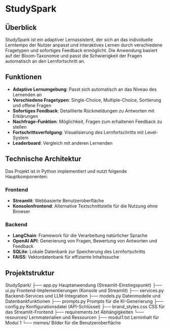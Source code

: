 # StudySpark

## Überblick
StudySpark ist ein adaptiver Lernassistent, der sich an das individuelle Lerntempo der Nutzer anpasst und interaktives Lernen durch verschiedene Fragetypen und sofortiges Feedback ermöglicht. Die Anwendung basiert auf der Bloom-Taxonomie und passt die Schwierigkeit der Fragen automatisch an den Lernfortschritt an.

## Funktionen
- **Adaptive Lernumgebung**: Passt sich automatisch an das Niveau des Lernenden an
- **Verschiedene Fragetypen**: Single-Choice, Multiple-Choice, Sortierung und offene Fragen
- **Sofortiges Feedback**: Detaillierte Rückmeldungen zu Antworten mit Erklärungen
- **Nachfrage-Funktion**: Möglichkeit, Fragen zum erhaltenen Feedback zu stellen
- **Fortschrittsverfolgung**: Visualisierung des Lernfortschritts mit Level-System
- **Leaderboard**: Vergleich mit anderen Lernenden

## Technische Architektur
Das Projekt ist in Python implementiert und nutzt folgende Hauptkomponenten:

### Frontend
- **Streamlit**: Webbasierte Benutzeroberfläche
- **Konsolenfrontend**: Alternative Textschnittstelle für die Nutzung ohne Browser

### Backend
- **LangChain**: Framework für die Verarbeitung natürlicher Sprache
- **OpenAI API**: Generierung von Fragen, Bewertung von Antworten und Feedback
- **SQLite**: Lokale Datenbank zur Speicherung des Lernfortschritts
- **FAISS**: Vektordatenbank für effiziente Inhaltssuche

## Projektstruktur
StudySpark/
├── app.py              Hauptanwendung (Streamlit-Einstiegspunkt)
├── ui.py               Frontend-Implementierungen (Konsole und Streamlit)
├── services.py         Backend-Services und LLM-Integration
├── models.py           Datenmodelle und Datenbankfunktionen
├── prompts.py          Prompts für die KI-Generierung
├── config.py           Konfigurationsdatei (API-Schlüssel)
├── brand_styles.css    CSS für das Streamlit-Frontend
├── requirements.txt    Abhängigkeiten
└── resources/          Lernmaterialien und Ressourcen
    ├── modul1.txt      Lerninhalt für Modul 1
    └── memes/          Bilder für die Benutzeroberfläche
